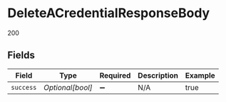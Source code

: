 # DeleteACredentialResponseBody

200


## Fields

| Field              | Type               | Required           | Description        | Example            |
| ------------------ | ------------------ | ------------------ | ------------------ | ------------------ |
| `success`          | *Optional[bool]*   | :heavy_minus_sign: | N/A                | true               |